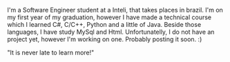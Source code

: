 
I'm a Software Engineer student at a Inteli, that takes places in brazil. I'm on my first year of my graduation, however I have made a technical course which I learned C#, C/C++, Python and a little of Java. Beside those languages, I have study MySql and Html. 
Unfortunatelly, I do not have an project yet, however I'm working on one. Probably posting it soon. :)

"It is never late to learn more!"

